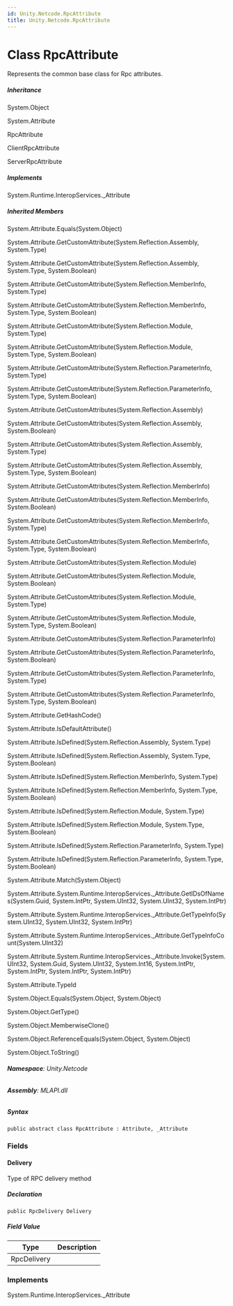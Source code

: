 ```yaml
---
id: Unity.Netcode.RpcAttribute
title: Unity.Netcode.RpcAttribute
---
```


# Class RpcAttribute


Represents the common base class for Rpc attributes.







##### Inheritance


System.Object




System.Attribute




RpcAttribute




ClientRpcAttribute




ServerRpcAttribute






##### Implements



System.Runtime.InteropServices.\_Attribute






##### Inherited Members



System.Attribute.Equals(System.Object)





System.Attribute.GetCustomAttribute(System.Reflection.Assembly,
System.Type)





System.Attribute.GetCustomAttribute(System.Reflection.Assembly,
System.Type, System.Boolean)





System.Attribute.GetCustomAttribute(System.Reflection.MemberInfo,
System.Type)





System.Attribute.GetCustomAttribute(System.Reflection.MemberInfo,
System.Type, System.Boolean)





System.Attribute.GetCustomAttribute(System.Reflection.Module,
System.Type)





System.Attribute.GetCustomAttribute(System.Reflection.Module,
System.Type, System.Boolean)





System.Attribute.GetCustomAttribute(System.Reflection.ParameterInfo,
System.Type)





System.Attribute.GetCustomAttribute(System.Reflection.ParameterInfo,
System.Type, System.Boolean)





System.Attribute.GetCustomAttributes(System.Reflection.Assembly)





System.Attribute.GetCustomAttributes(System.Reflection.Assembly,
System.Boolean)





System.Attribute.GetCustomAttributes(System.Reflection.Assembly,
System.Type)





System.Attribute.GetCustomAttributes(System.Reflection.Assembly,
System.Type, System.Boolean)





System.Attribute.GetCustomAttributes(System.Reflection.MemberInfo)





System.Attribute.GetCustomAttributes(System.Reflection.MemberInfo,
System.Boolean)





System.Attribute.GetCustomAttributes(System.Reflection.MemberInfo,
System.Type)





System.Attribute.GetCustomAttributes(System.Reflection.MemberInfo,
System.Type, System.Boolean)





System.Attribute.GetCustomAttributes(System.Reflection.Module)





System.Attribute.GetCustomAttributes(System.Reflection.Module,
System.Boolean)





System.Attribute.GetCustomAttributes(System.Reflection.Module,
System.Type)





System.Attribute.GetCustomAttributes(System.Reflection.Module,
System.Type, System.Boolean)





System.Attribute.GetCustomAttributes(System.Reflection.ParameterInfo)





System.Attribute.GetCustomAttributes(System.Reflection.ParameterInfo,
System.Boolean)





System.Attribute.GetCustomAttributes(System.Reflection.ParameterInfo,
System.Type)





System.Attribute.GetCustomAttributes(System.Reflection.ParameterInfo,
System.Type, System.Boolean)





System.Attribute.GetHashCode()





System.Attribute.IsDefaultAttribute()





System.Attribute.IsDefined(System.Reflection.Assembly, System.Type)





System.Attribute.IsDefined(System.Reflection.Assembly, System.Type,
System.Boolean)





System.Attribute.IsDefined(System.Reflection.MemberInfo, System.Type)





System.Attribute.IsDefined(System.Reflection.MemberInfo, System.Type,
System.Boolean)





System.Attribute.IsDefined(System.Reflection.Module, System.Type)





System.Attribute.IsDefined(System.Reflection.Module, System.Type,
System.Boolean)





System.Attribute.IsDefined(System.Reflection.ParameterInfo, System.Type)





System.Attribute.IsDefined(System.Reflection.ParameterInfo, System.Type,
System.Boolean)





System.Attribute.Match(System.Object)





System.Attribute.System.Runtime.InteropServices.\_Attribute.GetIDsOfNames(System.Guid,
System.IntPtr, System.UInt32, System.UInt32, System.IntPtr)





System.Attribute.System.Runtime.InteropServices.\_Attribute.GetTypeInfo(System.UInt32,
System.UInt32, System.IntPtr)





System.Attribute.System.Runtime.InteropServices.\_Attribute.GetTypeInfoCount(System.UInt32)





System.Attribute.System.Runtime.InteropServices.\_Attribute.Invoke(System.UInt32,
System.Guid, System.UInt32, System.Int16, System.IntPtr, System.IntPtr,
System.IntPtr, System.IntPtr)





System.Attribute.TypeId





System.Object.Equals(System.Object, System.Object)





System.Object.GetType()





System.Object.MemberwiseClone()





System.Object.ReferenceEquals(System.Object, System.Object)





System.Object.ToString()





###### **Namespace**: Unity.Netcode

###### **Assembly**: MLAPI.dll

##### Syntax


``` lang-csharp
public abstract class RpcAttribute : Attribute, _Attribute
```



### Fields

#### Delivery


Type of RPC delivery method






##### Declaration


``` lang-csharp
public RpcDelivery Delivery
```



##### Field Value

| Type        | Description |
|-------------|-------------|
| RpcDelivery |             |

### Implements



System.Runtime.InteropServices.\_Attribute





